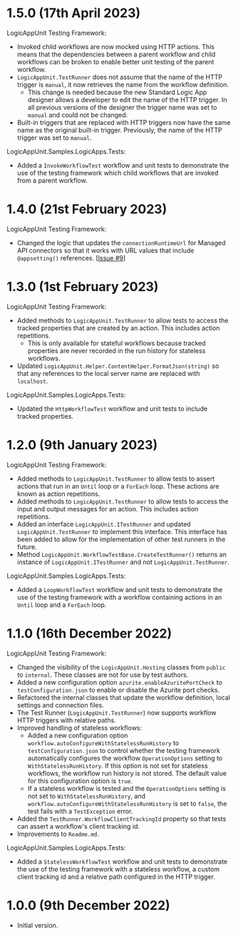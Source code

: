 # 1.5.0 (17th April 2023)

LogicAppUnit Testing Framework:

- Invoked child workflows are now mocked using HTTP actions. This means that the dependencies between a parent workflow and child workflows can be broken to enable better unit testing of the parent workflow.
- `LogicAppUnit.TestRunner` does not assume that the name of the HTTP trigger is `manual`, it now retrieves the name from the workflow definition.
  - This change is needed because the new Standard Logic App designer allows a developer to edit the name of the HTTP trigger. In all previous versions of the designer the trigger name was set to `manual` and could not be changed.
- Built-in triggers that are replaced with HTTP triggers now have the same name as the original built-in trigger. Previously, the name of the HTTP trigger was set to `manual`.

LogicAppUnit.Samples.LogicApps.Tests:

- Added a `InvokeWorkflowTest` workflow and unit tests to demonstrate the use of the testing framework which child workflows that are invoked from a parent workflow.


# 1.4.0 (21st February 2023)

LogicAppUnit Testing Framework:

- Changed the logic that updates the `connectionRuntimeUrl` for Managed API connectors so that it works with URL values that include `@appsetting()` references. [[Issue #9](https://github.com/LogicAppUnit/TestingFramework/issues/9)]


# 1.3.0 (1st February 2023)

LogicAppUnit Testing Framework:

- Added methods to `LogicAppUnit.TestRunner` to allow tests to access the tracked properties that are created by an action. This includes action repetitions.
  - This is only available for stateful workflows because tracked properties are never recorded in the run history for stateless workflows.
- Updated `LogicAppUnit.Helper.ContentHelper.FormatJson(string)` so that any references to the local server name are replaced with `localhost`.

LogicAppUnit.Samples.LogicApps.Tests:

- Updated the `HttpWorkflowTest` workflow and unit tests to include tracked properties.


# 1.2.0 (9th January 2023)

LogicAppUnit Testing Framework:

- Added methods to `LogicAppUnit.TestRunner` to allow tests to assert actions that run in an `Until` loop or a `ForEach` loop. These actions are known as action repetitions.
- Added methods to `LogicAppUnit.TestRunner` to allow tests to access the input and output messages for an action. This includes action repetitions.
- Added an interface `LogicAppUnit.ITestRunner` and updated `LogicAppUnit.TestRunner` to implement this interface. This interface has been added to allow for the implementation of other test runners in the future.
- Method `LogicAppUnit.WorkflowTestBase.CreateTestRunner()` returns an instance of `LogicAppUnit.ITestRunner` and not `LogicAppUnit.TestRunner`.

LogicAppUnit.Samples.LogicApps.Tests:

- Added a `LoopWorkflowTest` workflow and unit tests to demonstrate the use of the testing framework with a workflow containing actions in an `Until` loop and a `ForEach` loop.


# 1.1.0 (16th December 2022)

LogicAppUnit Testing Framework:

- Changed the visibility of the `LogicAppUnit.Hosting` classes from `public` to `internal`. These classes are not for use by test authors.
- Added a new configuration option `azurite.enableAzuritePortCheck` to `testConfiguration.json` to enable or disable the Azurite port checks.
- Refactored the internal classes that update the workflow definition, local settings and connection files.
- The Test Runner (`LogicAppUnit.TestRunner`) now supports workflow HTTP triggers with relative paths.
- Improved handling of stateless workflows:
  - Added a new configuration option `workflow.autoConfigureWithStatelessRunHistory` to `testConfiguration.json` to control whether the testing framework automatically configures the workflow `OperationOptions` setting to `WithStatelessRunHistory`. If this option is not set for stateless workflows, the workflow run history is not stored. The default value for this configuration option is `true`.
  - If a stateless workflow is tested and the `OperationOptions` setting is not set to `WithStatelessRunHistory`, and `workflow.autoConfigureWithStatelessRunHistory` is set to `false`, the test fails with a `TestException` error.
- Added the `TestRunner.WorkflowClientTrackingId` property so that tests can assert a workflow's client tracking id.
- Improvements to `Readme.md`.

LogicAppUnit.Samples.LogicApps.Tests:

- Added a `StatelessWorkflowTest` workflow and unit tests to demonstrate the use of the testing framework with a stateless workflow, a custom client tracking id and a relative path configured in the HTTP trigger.


# 1.0.0 (9th December 2022)

- Initial version.
